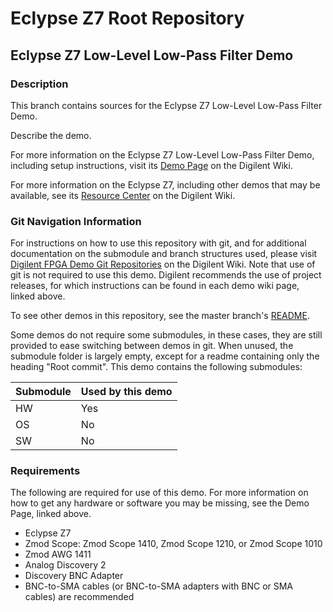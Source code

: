 # Eclypse Z7 Root Repository

## Eclypse Z7 Low-Level Low-Pass Filter Demo

### Description

This branch contains sources for the Eclypse Z7 Low-Level Low-Pass Filter Demo.

Describe the demo.

For more information on the Eclypse Z7 Low-Level Low-Pass Filter Demo, including setup instructions, visit its [Demo Page](https://digilent.com/reference/programmable-logic/eclypse-z7/demos/low-level-low-pass-filter) on the Digilent Wiki.

For more information on the Eclypse Z7, including other demos that may be available, see its [Resource Center](https://reference.digilentinc.com/reference/programmable-logic/eclypse-z7/start) on the Digilent Wiki.

### Git Navigation Information

For instructions on how to use this repository with git, and for additional documentation on the submodule and branch structures used, please visit [Digilent FPGA Demo Git Repositories](https://reference.digilentinc.com/reference/programmable-logic/documents/git) on the Digilent Wiki. Note that use of git is not required to use this demo. Digilent recommends the use of project releases, for which instructions can be found in each demo wiki page, linked above.

To see other demos in this repository, see the master branch's [README](https://github.com/Digilent/Eclypse-Z7).

Some demos do not require some submodules, in these cases, they are still provided to ease switching between demos in git. When unused, the submodule folder is largely empty, except for a readme containing only the heading "Root commit". This demo contains the following submodules:

| Submodule | Used by this demo |
|-----------|-------------------|
| HW        | Yes               |
| OS        | No                |
| SW        | No                |

### Requirements

The following are required for use of this demo. For more information on how to get any hardware or software you may be missing, see the Demo Page, linked above.

* Eclypse Z7
* Zmod Scope: Zmod Scope 1410, Zmod Scope 1210, or Zmod Scope 1010
* Zmod AWG 1411
* Analog Discovery 2
* Discovery BNC Adapter
* BNC-to-SMA cables (or BNC-to-SMA adapters with BNC or SMA cables) are recommended